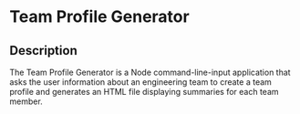 # Team Profile Generator

## Description
The Team Profile Generator is a Node command-line-input application that asks the user information about an engineering team to create a team profile and generates an HTML file displaying summaries for each team member.
